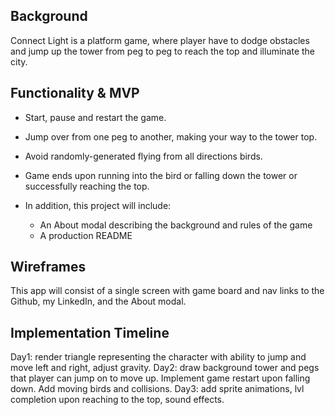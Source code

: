 ## Background

Connect Light is a platform game, where player have to dodge obstacles and jump up the tower from peg to peg to reach the top and illuminate the city. 

## Functionality & MVP
* Start, pause and restart the game.
* Jump over from one peg to another, making your way to the tower top.
* Avoid randomly-generated flying from all directions birds.
* Game ends upon running into the bird or falling down the tower or successfully reaching the top.

* In addition, this project will include: 
  * An About modal describing the background and rules of the game
  * A production README
  
 ## Wireframes
 
This app will consist of a single screen with game board and nav links to the Github, my LinkedIn, and the About modal.

## Implementation Timeline 

Day1: render triangle representing the character with ability to jump and move left and right, adjust gravity.
Day2: draw background tower and pegs that player can jump on to move up. Implement game restart upon falling down. Add moving birds and collisions.
Day3: add sprite animations, lvl completion upon reaching to the top, sound effects.
